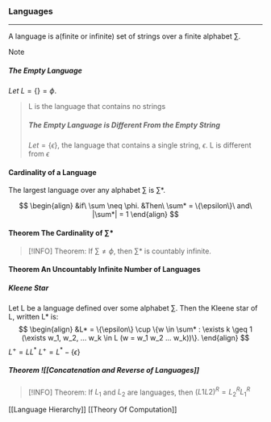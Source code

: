 ### Languages
---
A language is a(finite or infinite) set of strings over a finite alphabet $\sum$.

>[!Note]
>##### The Empty Language
$Let\ L = \{\} = \phi$.
> L is the language that contains no strings
> ##### The Empty Language is Different From the Empty String
>$Let = \{\epsilon\}$, the language that contains a single string, $\epsilon$.
>L is different from $\epsilon$ 

#### Cardinality of a Language
The largest language over any alphabet $\sum$ is $\sum$*. 

$$
\begin{align}
&if\ \sum \neq \phi.
&Then\ \sum* = \{\epsilon\}\ and\ |\sum*| = 1 
\end{align}
$$

#### Theorem The Cardinality of $\sum$*
>[!INFO]
Theorem: If $\sum \neq \phi$, then $\sum*$ is countably infinite.

#### Theorem An Uncountably Infinite Number of Languages


##### Kleene  Star
Let L be a language defined over some alphabet $\sum$. Then the Kleene star of L, written L* is:
$$
\begin{align}
&L* = \{\epsilon\} \cup \{w \in \sum* : \exists k \geq 1 (\exists w_1, w_2, … w_k \in L (w = w_1 w_2 … w_k))\}.
\end{align}
$$
$L^+ = LL^*$
$L^+ = L^* - \{\epsilon\}$

##### Theorem ![[Concatenation and Reverse of Languages]]
>[!INFO]
Theorem: If $L_1$ and $L_2$ are languages, then $(L1 L2)^R = L_2^R L_1^R$

[[Language Hierarchy]]
[[Theory Of Computation]]
